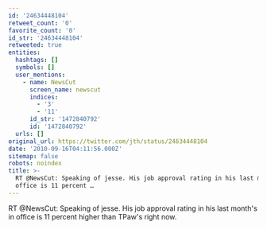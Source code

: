 ```yaml
---
id: '24634448104'
retweet_count: '0'
favorite_count: '0'
id_str: '24634448104'
retweeted: true
entities:
  hashtags: []
  symbols: []
  user_mentions:
    - name: NewsCut
      screen_name: newscut
      indices:
        - '3'
        - '11'
      id_str: '1472840792'
      id: '1472840792'
  urls: []
original_url: https://twitter.com/jth/status/24634448104
date: '2010-09-16T04:11:56.000Z'
sitemap: false
robots: noindex
title: >-
  RT @NewsCut: Speaking of jesse. His job approval rating in his last month's in
  office is 11 percent …
---
```


RT @NewsCut: Speaking of jesse. His job approval rating in his last month's in office is 11 percent higher than TPaw's right now.